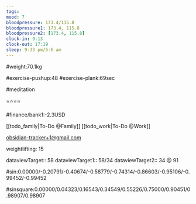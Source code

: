 ```yaml
---
tags: 
mood: 7
bloodpressure: 173.4/115.8
bloodpressure1: 173.4, 115.8
bloodpressure2: [173.4, 115.8]
clock-in: 9:13
clock-out: 17:19
sleep: 9:33 pm/5:6 am
---
```


#weight:70.1kg

#exercise-pushup:48
#exercise-plank:69sec

#meditation

⭐⭐⭐⭐

#finance/bank1:-2.3USD

[[todo_family|To-Do @Family]]
[[todo_work|To-Do @Work]]

obsidian-tracker+1@gmail.com

weightlifting: 15

dataviewTarget:: 58
dataviewTarget1:: 58/34
dataviewTarget2:: 34 @ 91

#sin:0.00000/-0.20791/-0.40674/-0.58779/-0.74314/-0.86603/-0.95106/-0.99452/-0.99452

#sinsquare:0.00000/0.04323/0.16543/0.34549/0.55226/0.75000/0.90451/0.98907/0.98907

